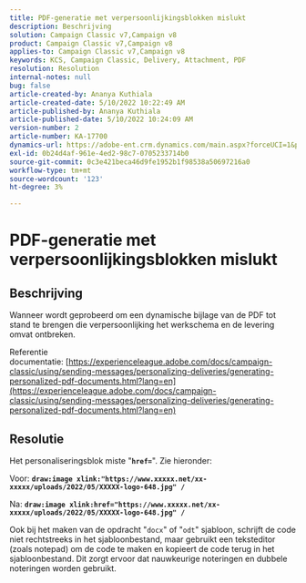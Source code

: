 ```yaml
---
title: PDF-generatie met verpersoonlijkingsblokken mislukt
description: Beschrijving
solution: Campaign Classic v7,Campaign v8
product: Campaign Classic v7,Campaign v8
applies-to: Campaign Classic v7,Campaign v8
keywords: KCS, Campaign Classic, Delivery, Attachment, PDF
resolution: Resolution
internal-notes: null
bug: false
article-created-by: Ananya Kuthiala
article-created-date: 5/10/2022 10:22:49 AM
article-published-by: Ananya Kuthiala
article-published-date: 5/10/2022 10:24:09 AM
version-number: 2
article-number: KA-17700
dynamics-url: https://adobe-ent.crm.dynamics.com/main.aspx?forceUCI=1&pagetype=entityrecord&etn=knowledgearticle&id=093ce123-4bd0-ec11-a7b5-0022480a8e40
exl-id: 0b24d4af-961e-4ed2-98c7-0705233714b0
source-git-commit: 0c3e421beca46d9fe1952b1f98538a50697216a0
workflow-type: tm+mt
source-wordcount: '123'
ht-degree: 3%

---
```


# PDF-generatie met verpersoonlijkingsblokken mislukt

## Beschrijving


Wanneer wordt geprobeerd om een dynamische bijlage van de PDF tot stand te brengen die verpersoonlijking het werkschema en de levering omvat ontbreken.

Referentie documentatie: [https://experienceleague.adobe.com/docs/campaign-classic/using/sending-messages/personalizing-deliveries/generating-personalized-pdf-documents.html?lang=en](https://experienceleague.adobe.com/docs/campaign-classic/using/sending-messages/personalizing-deliveries/generating-personalized-pdf-documents.html?lang=en)


## Resolutie


Het personaliseringsblok miste &quot;<b>`href=`</b>&quot;. Zie hieronder:

Voor:
<b>`draw:image xlink:"https://www.xxxxx.net/xx-xxxxx/uploads/2022/05/XXXXX-logo-648.jpg" /`</b>

Na:
<b>`draw:image xlink:href="https://www.xxxxx.net/xx-xxxxx/uploads/2022/05/XXXXX-logo-648.jpg" /`</b>

Ook bij het maken van de opdracht &quot;`docx`&quot; of &quot;`odt`&quot; sjabloon, schrijft de code niet rechtstreeks in het sjabloonbestand, maar gebruikt een teksteditor (zoals notepad) om de code te maken en kopieert de code terug in het sjabloonbestand. Dit zorgt ervoor dat nauwkeurige noteringen en dubbele noteringen worden gebruikt.
